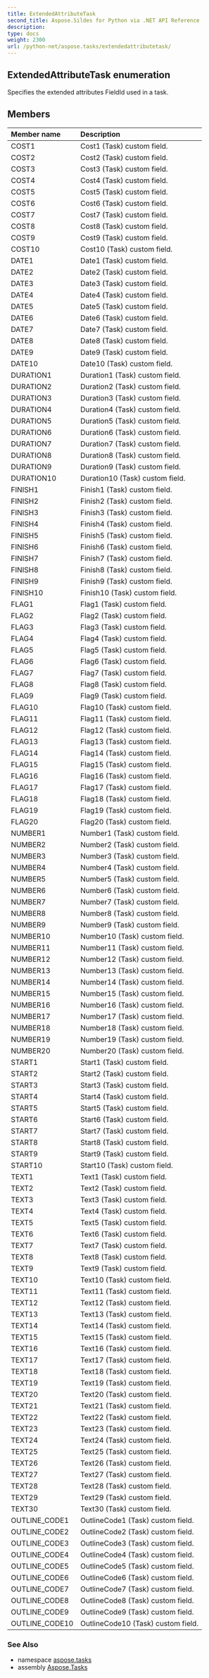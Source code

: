 ```yaml
---
title: ExtendedAttributeTask
second_title: Aspose.Sildes for Python via .NET API Reference
description: 
type: docs
weight: 2300
url: /python-net/aspose.tasks/extendedattributetask/
---
```


## ExtendedAttributeTask enumeration

Specifies the extended attributes FieldId used in a task.

## Members
| Member name | Description |
| :- | :- |
|COST1|Cost1 (Task) custom field.|
|COST2|Cost2 (Task) custom field.|
|COST3|Cost3 (Task) custom field.|
|COST4|Cost4 (Task) custom field.|
|COST5|Cost5 (Task) custom field.|
|COST6|Cost6 (Task) custom field.|
|COST7|Cost7 (Task) custom field.|
|COST8|Cost8 (Task) custom field.|
|COST9|Cost9 (Task) custom field.|
|COST10|Cost10 (Task) custom field.|
|DATE1|Date1 (Task) custom field.|
|DATE2|Date2 (Task) custom field.|
|DATE3|Date3 (Task) custom field.|
|DATE4|Date4 (Task) custom field.|
|DATE5|Date5 (Task) custom field.|
|DATE6|Date6 (Task) custom field.|
|DATE7|Date7 (Task) custom field.|
|DATE8|Date8 (Task) custom field.|
|DATE9|Date9 (Task) custom field.|
|DATE10|Date10 (Task) custom field.|
|DURATION1|Duration1 (Task) custom field.|
|DURATION2|Duration2 (Task) custom field.|
|DURATION3|Duration3 (Task) custom field.|
|DURATION4|Duration4 (Task) custom field.|
|DURATION5|Duration5 (Task) custom field.|
|DURATION6|Duration6 (Task) custom field.|
|DURATION7|Duration7 (Task) custom field.|
|DURATION8|Duration8 (Task) custom field.|
|DURATION9|Duration9 (Task) custom field.|
|DURATION10|Duration10 (Task) custom field.|
|FINISH1|Finish1 (Task) custom field.|
|FINISH2|Finish2 (Task) custom field.|
|FINISH3|Finish3 (Task) custom field.|
|FINISH4|Finish4 (Task) custom field.|
|FINISH5|Finish5 (Task) custom field.|
|FINISH6|Finish6 (Task) custom field.|
|FINISH7|Finish7 (Task) custom field.|
|FINISH8|Finish8 (Task) custom field.|
|FINISH9|Finish9 (Task) custom field.|
|FINISH10|Finish10 (Task) custom field.|
|FLAG1|Flag1 (Task) custom field.|
|FLAG2|Flag2 (Task) custom field.|
|FLAG3|Flag3 (Task) custom field.|
|FLAG4|Flag4 (Task) custom field.|
|FLAG5|Flag5 (Task) custom field.|
|FLAG6|Flag6 (Task) custom field.|
|FLAG7|Flag7 (Task) custom field.|
|FLAG8|Flag8 (Task) custom field.|
|FLAG9|Flag9 (Task) custom field.|
|FLAG10|Flag10 (Task) custom field.|
|FLAG11|Flag11 (Task) custom field.|
|FLAG12|Flag12 (Task) custom field.|
|FLAG13|Flag13 (Task) custom field.|
|FLAG14|Flag14 (Task) custom field.|
|FLAG15|Flag15 (Task) custom field.|
|FLAG16|Flag16 (Task) custom field.|
|FLAG17|Flag17 (Task) custom field.|
|FLAG18|Flag18 (Task) custom field.|
|FLAG19|Flag19 (Task) custom field.|
|FLAG20|Flag20 (Task) custom field.|
|NUMBER1|Number1 (Task) custom field.|
|NUMBER2|Number2 (Task) custom field.|
|NUMBER3|Number3 (Task) custom field.|
|NUMBER4|Number4 (Task) custom field.|
|NUMBER5|Number5 (Task) custom field.|
|NUMBER6|Number6 (Task) custom field.|
|NUMBER7|Number7 (Task) custom field.|
|NUMBER8|Number8 (Task) custom field.|
|NUMBER9|Number9 (Task) custom field.|
|NUMBER10|Number10 (Task) custom field.|
|NUMBER11|Number11 (Task) custom field.|
|NUMBER12|Number12 (Task) custom field.|
|NUMBER13|Number13 (Task) custom field.|
|NUMBER14|Number14 (Task) custom field.|
|NUMBER15|Number15 (Task) custom field.|
|NUMBER16|Number16 (Task) custom field.|
|NUMBER17|Number17 (Task) custom field.|
|NUMBER18|Number18 (Task) custom field.|
|NUMBER19|Number19 (Task) custom field.|
|NUMBER20|Number20 (Task) custom field.|
|START1|Start1 (Task) custom field.|
|START2|Start2 (Task) custom field.|
|START3|Start3 (Task) custom field.|
|START4|Start4 (Task) custom field.|
|START5|Start5 (Task) custom field.|
|START6|Start6 (Task) custom field.|
|START7|Start7 (Task) custom field.|
|START8|Start8 (Task) custom field.|
|START9|Start9 (Task) custom field.|
|START10|Start10 (Task) custom field.|
|TEXT1|Text1 (Task) custom field.|
|TEXT2|Text2 (Task) custom field.|
|TEXT3|Text3 (Task) custom field.|
|TEXT4|Text4 (Task) custom field.|
|TEXT5|Text5 (Task) custom field.|
|TEXT6|Text6 (Task) custom field.|
|TEXT7|Text7 (Task) custom field.|
|TEXT8|Text8 (Task) custom field.|
|TEXT9|Text9 (Task) custom field.|
|TEXT10|Text10 (Task) custom field.|
|TEXT11|Text11 (Task) custom field.|
|TEXT12|Text12 (Task) custom field.|
|TEXT13|Text13 (Task) custom field.|
|TEXT14|Text14 (Task) custom field.|
|TEXT15|Text15 (Task) custom field.|
|TEXT16|Text16 (Task) custom field.|
|TEXT17|Text17 (Task) custom field.|
|TEXT18|Text18 (Task) custom field.|
|TEXT19|Text19 (Task) custom field.|
|TEXT20|Text20 (Task) custom field.|
|TEXT21|Text21 (Task) custom field.|
|TEXT22|Text22 (Task) custom field.|
|TEXT23|Text23 (Task) custom field.|
|TEXT24|Text24 (Task) custom field.|
|TEXT25|Text25 (Task) custom field.|
|TEXT26|Text26 (Task) custom field.|
|TEXT27|Text27 (Task) custom field.|
|TEXT28|Text28 (Task) custom field.|
|TEXT29|Text29 (Task) custom field.|
|TEXT30|Text30 (Task) custom field.|
|OUTLINE_CODE1|OutlineCode1 (Task) custom field.|
|OUTLINE_CODE2|OutlineCode2 (Task) custom field.|
|OUTLINE_CODE3|OutlineCode3 (Task) custom field.|
|OUTLINE_CODE4|OutlineCode4 (Task) custom field.|
|OUTLINE_CODE5|OutlineCode5 (Task) custom field.|
|OUTLINE_CODE6|OutlineCode6 (Task) custom field.|
|OUTLINE_CODE7|OutlineCode7 (Task) custom field.|
|OUTLINE_CODE8|OutlineCode8 (Task) custom field.|
|OUTLINE_CODE9|OutlineCode9 (Task) custom field.|
|OUTLINE_CODE10|OutlineCode10 (Task) custom field.|

### See Also

* namespace [aspose.tasks](/tasks/python-net/aspose.tasks/)
* assembly [Aspose.Tasks](/tasks/python-net/)

